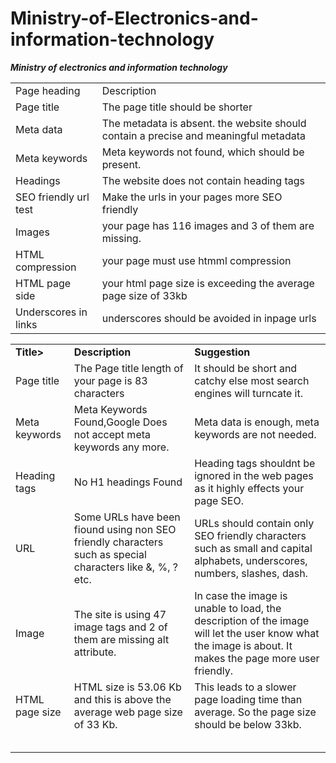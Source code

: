 # Ministry-of-Electronics-and-information-technology
<html>
<body>
<table>
<b><i>Ministry of electronics and information technology</i></b> 
<tr>
<td>Page heading </td>
<td> Description</td>
</tr>
<tr>
<td>Page title </td>
<td> The page title should be shorter</td>
</tr>
<tr>
<td> Meta data</td>
<td> The metadata is absent. the website should contain a precise and meaningful metadata</td>
</tr>
<tr>
<td>Meta keywords </td>
<td> Meta keywords not found, which should be present. </td>
</tr>
<tr>
<td>Headings </td>
<td> The website does not contain heading tags </td>
</tr>
<tr>
<td> SEO friendly url test</td>
<td> Make the urls in your pages more SEO friendly</td>
</tr>
<tr>
<td>Images </td>
<td>your page has 116 images and 3 of them are missing.</td>
</tr>
<tr>
<td> HTML compression</td>
<td>your page must use htmml compression </td>
</tr>
<tr>
<td>HTML page side </td>
<td>your html page size is exceeding the average page size of 33kb </td>
</tr>

<tr>
<td>Underscores in links </td>
<td>underscores should be avoided in inpage urls</td>
</tr>

</body>
</html>






<html>
<body>
<table>
<tr>
<td> <b>Title></b></td>
<td><b>Description</b></td>
<td><b>Suggestion</b></td>
</tr>
<tr>
<td>Page title</td>
<td>The Page title length of your page is 83 characters</td>
<td>It should be short and catchy else most search engines will turncate it.</td>
</tr>


<tr>
<td>Meta keywords</td>
<td>Meta Keywords Found,Google Does not accept meta keywords any more.
</td>
<td>Meta data is enough, meta keywords are not needed.</td>
</tr>


<tr>
<td>Heading tags</td>
<td>No H1 headings Found</td>
<td>Heading tags shouldnt be ignored in the web pages as it highly effects your page SEO.
</td>
</tr>


<tr>
<td>URL</td>
<td>Some URLs have been fiound using non SEO friendly characters such as special characters like &, %, ? etc.</td>
<td>URLs should contain only SEO friendly characters such as small and capital alphabets, underscores, numbers, slashes, dash. </td>
</tr>


<tr>
<td>Image</td>
<td>The site is using 47 image tags and 2 of them are missing alt attribute.</td>
<td>In case the image is unable to load, the description of the image will let the user know what the image is about. It makes the page more user friendly.</td>
</tr>


<tr>
<td>HTML page size</td>
<td>HTML size is 53.06 Kb and this is above the average web page size of 33 Kb.</td>
<td>This leads to a slower page loading time than average.
So the page size should be below 33kb.</td>
</tr>


<tr>
<td></td>
<td></td>
<td></td>
</tr>


<tr>
<td></td>
<td></td>
<td></td>
</tr>


<tr>
<td></td>
<td></td>
<td></td>
</tr>


<tr>
<td></td>
<td></td>
<td></td>
</tr>


<tr>
<td></td>
<td></td>
<td></td>
</tr>

</body>
</html>
